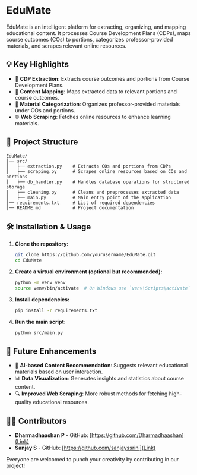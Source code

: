 # EduMate

EduMate is an intelligent platform for extracting, organizing, and mapping educational content. It processes Course Development Plans (CDPs), maps course outcomes (COs) to portions, categorizes professor-provided materials, and scrapes relevant online resources.

## 💡 Key Highlights

- 📜 **CDP Extraction**: Extracts course outcomes and portions from Course Development Plans.
- 📌 **Content Mapping**: Maps extracted data to relevant portions and course outcomes.
- 📂 **Material Categorization**: Organizes professor-provided materials under COs and portions.
- 🌐 **Web Scraping**: Fetches online resources to enhance learning materials.

## 📁 Project Structure

```
EduMate/
│── src/
│   ├── extraction.py    # Extracts COs and portions from CDPs
│   ├── scraping.py      # Scrapes online resources based on COs and portions
│   ├── db_handler.py    # Handles database operations for structured storage
│   ├── cleaning.py      # Cleans and preprocesses extracted data
│   ├── main.py          # Main entry point of the application
│── requirements.txt     # List of required dependencies
│── README.md            # Project documentation
```

## 🛠 Installation & Usage

1. **Clone the repository:**
   ```sh
   git clone https://github.com/yourusername/EduMate.git
   cd EduMate
   ```
2. **Create a virtual environment (optional but recommended):**
   ```sh
   python -m venv venv
   source venv/bin/activate  # On Windows use `venv\Scripts\activate`
   ```
3. **Install dependencies:**
   ```sh
   pip install -r requirements.txt
   ```
4. **Run the main script:**
   ```sh
   python src/main.py
   ```

## 🚀 Future Enhancements

- 🤖 **AI-based Content Recommendation**: Suggests relevant educational materials based on user interaction.
- 📊 **Data Visualization**: Generates insights and statistics about course content.
- 🔍 **Improved Web Scraping**: More robust methods for fetching high-quality educational resources.

## 👨‍💻 Contributors
- **Dharmadhaashan P** - GitHub: [https://github.com/Dharmadhaashan](Link)
- **Sanjay S** - GitHub: [https://github.com/sanjayssrini](Link)

Everyone are welcomed to punch your creativity by contributing in our project!
